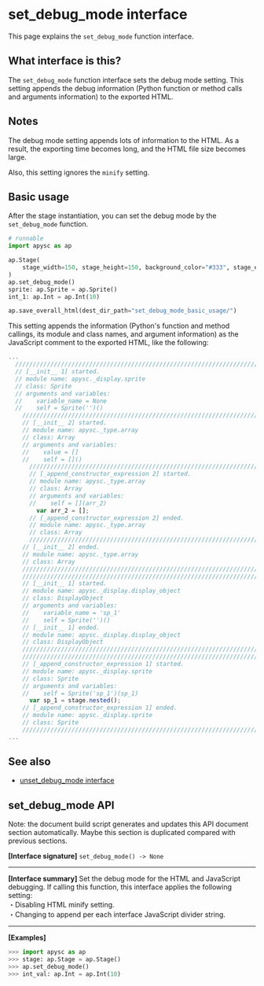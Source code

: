 # set_debug_mode interface

This page explains the `set_debug_mode` function interface.

## What interface is this?

The `set_debug_mode` function interface sets the debug mode setting. This setting appends the debug information (Python function or method calls and arguments information) to the exported HTML.

## Notes

The debug mode setting appends lots of information to the HTML. As a result, the exporting time becomes long, and the HTML file size becomes large.

Also, this setting ignores the `minify` setting.

## Basic usage

After the stage instantiation, you can set the debug mode by the `set_debug_mode` function.

```py
# runnable
import apysc as ap

ap.Stage(
    stage_width=150, stage_height=150, background_color="#333", stage_elem_id="stage"
)
ap.set_debug_mode()
sprite: ap.Sprite = ap.Sprite()
int_1: ap.Int = ap.Int(10)

ap.save_overall_html(dest_dir_path="set_debug_mode_basic_usage/")
```

This setting appends the information (Python's function and method callings, its module and class names, and argument information) as the JavaScript comment to the exported HTML, like the following:

```js
...
  //////////////////////////////////////////////////////////////////////
  // [__init__ 1] started.
  // module name: apysc._display.sprite
  // class: Sprite
  // arguments and variables:
  //    variable_name = None
  //    self = Sprite('')()
    //////////////////////////////////////////////////////////////////////
    // [__init__ 2] started.
    // module name: apysc._type.array
    // class: Array
    // arguments and variables:
    //    value = []
    //    self = []()
      //////////////////////////////////////////////////////////////////////
      // [_append_constructor_expression 2] started.
      // module name: apysc._type.array
      // class: Array
      // arguments and variables:
      //    self = [](arr_2)
        var arr_2 = [];
      // [_append_constructor_expression 2] ended.
      // module name: apysc._type.array
      // class: Array
      //////////////////////////////////////////////////////////////////////
    // [__init__ 2] ended.
    // module name: apysc._type.array
    // class: Array
    //////////////////////////////////////////////////////////////////////
    //////////////////////////////////////////////////////////////////////
    // [__init__ 1] started.
    // module name: apysc._display.display_object
    // class: DisplayObject
    // arguments and variables:
    //    variable_name = 'sp_1'
    //    self = Sprite('')()
    // [__init__ 1] ended.
    // module name: apysc._display.display_object
    // class: DisplayObject
    //////////////////////////////////////////////////////////////////////
    //////////////////////////////////////////////////////////////////////
    // [_append_constructor_expression 1] started.
    // module name: apysc._display.sprite
    // class: Sprite
    // arguments and variables:
    //    self = Sprite('sp_1')(sp_1)
      var sp_1 = stage.nested();
    // [_append_constructor_expression 1] ended.
    // module name: apysc._display.sprite
    // class: Sprite
    //////////////////////////////////////////////////////////////////////
...
```

## See also

- [unset_debug_mode interface](unset_debug_mode.md)


## set_debug_mode API

<!-- Docstring: apysc._html.debug_mode.set_debug_mode -->

<span class="inconspicuous-txt">Note: the document build script generates and updates this API document section automatically. Maybe this section is duplicated compared with previous sections.</span>

**[Interface signature]** `set_debug_mode() -> None`<hr>

**[Interface summary]** Set the debug mode for the HTML and JavaScript debugging. If calling this function, this interface applies the following setting: <br> ・Disabling HTML minify setting. <br> ・Changing to append per each interface JavaScript divider string.<hr>

**[Examples]**

```py
>>> import apysc as ap
>>> stage: ap.Stage = ap.Stage()
>>> ap.set_debug_mode()
>>> int_val: ap.Int = ap.Int(10)
```